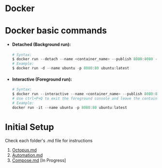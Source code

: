 # Docker

# Docker basic commands
* #### Detached (Background run):
    ```powershell
    # Syntax:
    $ docker run --detach --name <container_name> --publish 8080:8080 --env <required_environment_variable>  <image_name:tag>
    # Example:
    $ docker run -d --name ubuntu -p 8080:80 ubuntu:latest
    ``` 
* #### Interactive (Foreground run):
    ```powershell
    # Syntax:
    $ docker run --interactive --name <container_name> --publish 8080:8080 --env <required_environment_variable>  <image_name:tag>
    # Use ctrl+P+Q to exit the foreground console and leave the container running in the background
    # Example:
    docker run -it --name ubuntu -p 8080:80 ubuntu:latest
    ```

# Initial Setup
Check each folder's .md file for instructions

1. [Octopus.md](./Octopus%20Container/Octopus.md)
2. [Automation.md](./Automation/Automation.md)
3. [Compose.md](./Compose/Compose.md) [In Progress]
